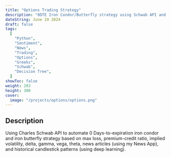 ```yaml
---
title: "Options Trading Strategy"
description: "0DTE Iron Condor/Butterfly strategy using Schwab API and Python"
dateString: June 19 2024
draft: false
tags:
  [
    "Python",
    "Sentiment",
    "News",
    "Trading",
    "Options",
    "Greeks",
    "Schwab",
    "Decision Tree",
  ]
showToc: false
weight: 203
height: 300
cover:
  image: "/projects/options/options.png"
---
```


## Description

Using Charles Schwab API to automate 0 Days-to-expiration iron condor and iron butterfly strategy based on max loss, premium-credit ratio, implied volatility, delta, gamma, vega, theta, news articles (using my News App), and historical candlestick patterns (using deep learning).
